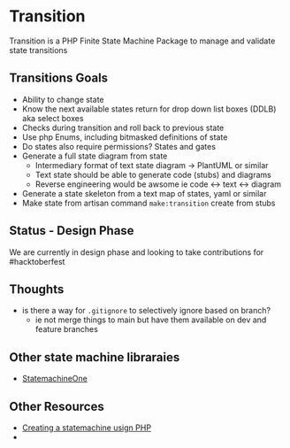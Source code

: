 # Transition
Transition is a PHP Finite State Machine Package to manage and validate state transitions

## Transitions Goals
 
* Ability to change state
* Know the next available states return for drop down list boxes (DDLB) aka select boxes
* Checks during transition and roll back to previous state
* Use php Enums, including bitmasked definitions of state
* Do states also require permissions? States and gates
* Generate a full state diagram from state
    * Intermediary format of text state diagram -> PlantUML or similar
    * Text state should be able to generate code (stubs) and diagrams
    * Reverse engineering would be awsome  ie code <-> text <-> diagram
* Generate a state skeleton from a text map of states, yaml or similar
* Make state from artisan command `make:transition` create from stubs


## Status - Design Phase
We are currently in design phase and looking to take contributions for #hacktoberfest

## Thoughts 
* is there a way for `.gitignore` to selectively ignore based on branch?
    - ie not merge things to main but have them available on dev and feature branches

## Other state machine libraraies
 * [StatemachineOne](https://github.com/eftec/statemachineone)

## Other Resources
* [Creating a statemachine usign PHP](https://medium.com/cook-php/creating-a-state-machine-using-php-ddef9395430e)
* 